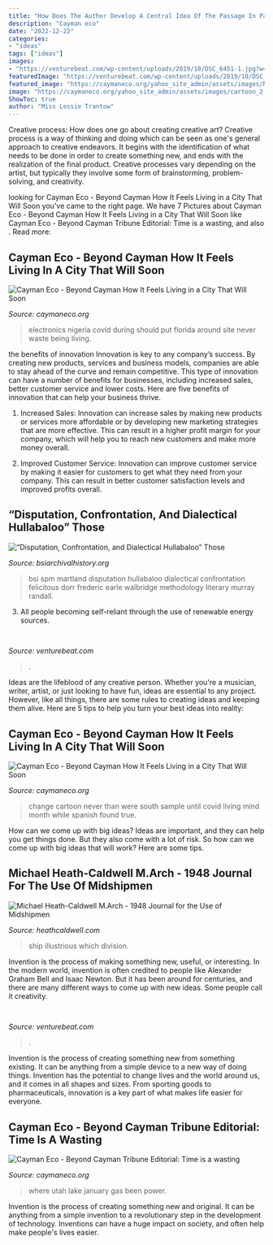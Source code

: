 ```yaml
---
title: "How Does The Author Develop A Central Idea Of The Passage In Paragraphs 1 Through 5 : “disputation, Confrontation, And Dialectical Hullabaloo” Those"
description: "Cayman eco"
date: "2022-12-22"
categories:
- "ideas"
tags: ["ideas"]
images:
- "https://venturebeat.com/wp-content/uploads/2019/10/DSC_6451-1.jpg?w=800"
featuredImage: "https://venturebeat.com/wp-content/uploads/2019/10/DSC_6451-1.jpg?w=800"
featured_image: "https://caymaneco.org/yahoo_site_admin/assets/images/Nigeria_electronics.170144720_std.jpg"
image: "https://caymaneco.org/yahoo_site_admin/assets/images/cartoon_2.266102018_std.jpg"
ShowToc: true
author: "Miss Lessie Trantow"
---
```



Creative process: How does one go about creating creative art?
Creative process is a way of thinking and doing which can be seen as one's general approach to creative endeavors. It begins with the identification of what needs to be done in order to create something new, and ends with the realization of the final product. Creative processes vary depending on the artist, but typically they involve some form of brainstorming, problem-solving, and creativity.

	

		
looking for Cayman Eco - Beyond Cayman How It Feels Living in a City That Will Soon you've came to the right page. We have 7 Pictures about Cayman Eco - Beyond Cayman How It Feels Living in a City That Will Soon like Cayman Eco - Beyond Cayman ﻿﻿﻿﻿﻿﻿Tribune Editorial: Time is a wasting,  and also . Read more:
		
    
## Cayman Eco - Beyond Cayman How It Feels Living In A City That Will Soon

<img loading=lazy src="https://caymaneco.org/yahoo_site_admin/assets/images/Nigeria_electronics.170144720_std.jpg" onerror="this.onerror=null;this.src='https://tse4.mm.bing.net/th?id=OIP.M3x2imhzbRBxKkj09k0TmQAAAA&amp;pid=15.1';" alt="Cayman Eco - Beyond Cayman How It Feels Living in a City That Will Soon">

_Source: caymaneco.org_

>electronics nigeria covid during should put florida around site never waste being living. 

	

the benefits of innovation
Innovation is key to any company’s success. By creating new products, services and business models, companies are able to stay ahead of the curve and remain competitive. This type of innovation can have a number of benefits for businesses, including increased sales, better customer service and lower costs. Here are five benefits of innovation that can help your business thrive.
1. Increased Sales: Innovation can increase sales by making new products or services more affordable or by developing new marketing strategies that are more effective. This can result in a higher profit margin for your company, which will help you to reach new customers and make more money overall.

2. Improved Customer Service: Innovation can improve customer service by making it easier for customers to get what they need from your company. This can result in better customer satisfaction levels and improved profits overall.


    
## “Disputation, Confrontation, And Dialectical Hullabaloo” Those

<img loading=lazy src="https://www.bsiarchivalhistory.org/BSI_Archival_History/Disputations_dept_files/droppedImage.jpg" onerror="this.onerror=null;this.src='https://tse3.mm.bing.net/th?id=OIP.FB9Sguf2OW6FiL7s0c0ShQAAAA&amp;pid=15.1';" alt="“Disputation, Confrontation, and Dialectical Hullabaloo” Those">

_Source: bsiarchivalhistory.org_

>bsi spm martland disputation hullabaloo dialectical confrontation felicitous dorr frederic earle walbridge methodology literary murray randall. 

	

3. All people becoming self-reliant through the use of renewable energy sources. 

    
## 

<img loading=lazy src="https://venturebeat.com/wp-content/uploads/2020/02/Screen-Shot-2019-07-12-at-3.30.48-PM.png?w=687" onerror="this.onerror=null;this.src='https://tse2.mm.bing.net/th?id=OIP.u7b9sOHeFNClElATcTPNrAHaGd&amp;pid=15.1';" alt="">

_Source: venturebeat.com_

>. 

	

Ideas are the lifeblood of any creative person. Whether you're a musician, writer, artist, or just looking to have fun, ideas are essential to any project. However, like all things, there are some rules to creating ideas and keeping them alive. Here are 5 tips to help you turn your best ideas into reality:

    
## Cayman Eco - Beyond Cayman How It Feels Living In A City That Will Soon

<img loading=lazy src="https://caymaneco.org/yahoo_site_admin/assets/images/cartoon_2.266102018_std.jpg" onerror="this.onerror=null;this.src='https://tse3.mm.bing.net/th?id=OIP.iYSBnw7RkGNlwiN2OpOTDAHaHa&amp;pid=15.1';" alt="Cayman Eco - Beyond Cayman How It Feels Living in a City That Will Soon">

_Source: caymaneco.org_

>change cartoon never than were south sample until covid living mind month while spanish found true. 

	

How can we come up with big ideas?
Ideas are important, and they can help you get things done. But they also come with a lot of risk. So how can we come up with big ideas that will work? Here are some tips.

    
## Michael Heath-Caldwell M.Arch - 1948 Journal For The Use Of Midshipmen

<img loading=lazy src="http://www.heathcaldwell.com/yahoo_site_admin/assets/images/Illustrious_2.10733035_std.jpg" onerror="this.onerror=null;this.src='https://tse3.mm.bing.net/th?id=OIP.yNc5fksmqNXiJ15xygsyuQHaFC&amp;pid=15.1';" alt="Michael Heath-Caldwell M.Arch - 1948 Journal for the Use of Midshipmen">

_Source: heathcaldwell.com_

>ship illustrious which division. 

	

Invention is the process of making something new, useful, or interesting. In the modern world, invention is often credited to people like Alexander Graham Bell and Isaac Newton. But it has been around for centuries, and there are many different ways to come up with new ideas. Some people call it creativity.

    
## 

<img loading=lazy src="https://venturebeat.com/wp-content/uploads/2019/10/DSC_6451-1.jpg?w=800" onerror="this.onerror=null;this.src='https://tse4.mm.bing.net/th?id=OIP.Lz4wPyJOHnxiglsfqWg0bgHaE7&amp;pid=15.1';" alt="">

_Source: venturebeat.com_

>. 

	

Invention is the process of creating something new from something existing. It can be anything from a simple device to a new way of doing things. Invention has the potential to change lives and the world around us, and it comes in all shapes and sizes. From sporting goods to pharmaceuticals, innovation is a key part of what makes life easier for everyone.

    
## Cayman Eco - Beyond Cayman ﻿﻿﻿﻿﻿﻿Tribune Editorial: Time Is A Wasting

<img loading=lazy src="https://caymaneco.org/yahoo_site_admin/assets/images/Brexit_protester.295123252_std.jpg" onerror="this.onerror=null;this.src='https://tse2.mm.bing.net/th?id=OIP.kZ14Pg5GKfgNwmgUfoa9igHaE7&amp;pid=15.1';" alt="Cayman Eco - Beyond Cayman ﻿﻿﻿﻿﻿﻿Tribune Editorial: Time is a wasting">

_Source: caymaneco.org_

>where utah lake january gas been power. 

	

Invention is the process of creating something new and original. It can be anything from a simple invention to a revolutionary step in the development of technology. Inventions can have a huge impact on society, and often help make people's lives easier.

